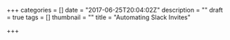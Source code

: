 +++
categories = []
date = "2017-06-25T20:04:02Z"
description = ""
draft = true
tags = []
thumbnail = ""
title = "Automating Slack Invites"

+++
